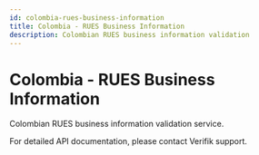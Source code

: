 ```yaml
---
id: colombia-rues-business-information
title: Colombia - RUES Business Information
description: Colombian RUES business information validation
---
```


# Colombia - RUES Business Information

Colombian RUES business information validation service.

For detailed API documentation, please contact Verifik support.
